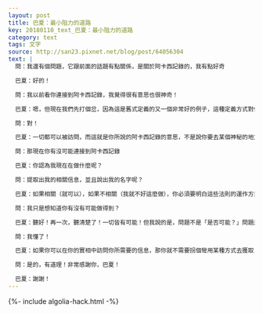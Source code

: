 ```yaml
---
layout: post
title: 巴夏：最小阻力的道路
key: 20180110_text_巴夏：最小阻力的道路
category: text
tags: 文字
source: http://san23.pixnet.net/blog/post/64056304
text: |
  問：我還有個問題，它跟前面的話題有點關係，是關於阿卡西記錄的，我有點好奇

  巴夏：好的！

  問：我以前看你連接到阿卡西記錄，我覺得很有意思也很神奇！

  巴夏：嗯，但現在我們先打個岔，因為這是舊式定義的又一個非常好的例子，這種定義方式對你們不再有什麼好處，我知道你所說的阿卡西記錄的意思，但如果你停下來好好想一想：既然你已經知道一切都存在於此時此地，那就沒什麼信息需要被記錄下來

  問：對！

  巴夏：一切都可以被訪問，而這就是你所說的阿卡西記錄的意思，不是說你要去某個神秘的地方，找到關於某個事件的記錄，因為所有事件都已經存在，所以你需要做的全部，就是調整你的振頻到某個特定的事件，或者某個時間、空間，這樣，你就可以訪問任何相關的信息，而這是因為一切都存在於此時此地，而不是因為信息是記錄在某個地方

  問：那現在你有沒可能連接到阿卡西記錄

  巴夏：你認為我現在在做什麼呢？

  問：提取出我的相關信息，並且說出我的名字呢？

  巴夏：如果相關（就可以），如果不相關（我就不好這麼做），你必須要明白這些法則的運作方式，這些法則就像水和電，都向著最小阻力的方向流去，我為什麼要進入阿卡西記錄去尋找你的名字，而不是簡單地問你一下就搞定了呢？

  問：我只是想知道你有沒有可能做得到？

  巴夏：聽好！再一次，聽清楚了！一切皆有可能！但我說的是，問題不是「是否可能？」問題是「是否很有可能？」「是否相關？」，而答案是「不！」，因為最小阻力的道路，就是簡簡單單地問你：你叫什麼名字？並且讓你回答這個問題。從某種程度上講，我通過這麼問你問題，就已經訪問了阿卡西記錄，因為答案已經存在於此時此地，我選擇了最小阻力的道路，就是簡單地問你「叫什麼名字？」

  問：我懂了！

  巴夏：如果你可以在你的實相中訪問你所需要的信息，那你就不需要拐個彎用某種方式去獲取，有道理嗎？

  問：是的，有道理！非常感謝你，巴夏！

  巴夏：謝謝！
---
```


{%- include algolia-hack.html -%}
